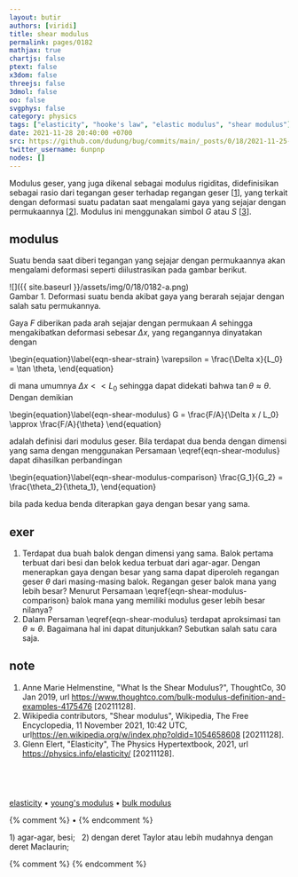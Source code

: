 ```yaml
---
layout: butir
authors: [viridi]
title: shear modulus
permalink: pages/0182
mathjax: true
chartjs: false
ptext: false
x3dom: false
threejs: false
3dmol: false
oo: false
svgphys: false
category: physics
tags: ["elasticity", "hooke's law", "elastic modulus", "shear modulus"]
date: 2021-11-28 20:40:00 +0700
src: https://github.com/dudung/bug/commits/main/_posts/0/18/2021-11-25-shear-modulus.md
twitter_username: 6unpnp
nodes: []
---
```

Modulus geser, yang juga dikenal sebagai modulus rigiditas, didefinisikan sebagai rasio dari tegangan geser terhadap regangan geser [[1](#r01)], yang terkait dengan deformasi suatu padatan saat mengalami gaya yang sejajar dengan permukaannya [[2](#r02)]. Modulus ini menggunakan simbol $G$ atau $S$ [[3](#r03)].


## modulus
Suatu benda saat diberi tegangan yang sejajar dengan permukaannya akan mengalami deformasi seperti diilustrasikan pada gambar berikut.

![]({{ site.baseurl }}/assets/img/0/18/0182-a.png) \
Gambar <a name="fig1">1</a>. Deformasi suatu benda akibat gaya yang berarah sejajar dengan salah satu permukannya.

Gaya $F$ diberikan pada arah sejajar dengan permukaan $A$ sehingga mengakibatkan deformasi sebesar $\Delta x$, yang regangannya dinyatakan dengan

\begin{equation}\label{eqn-shear-strain}
\varepsilon = \frac{\Delta x}{L_0} = \tan \theta,
\end{equation}

di mana umumnya $\Delta x < < L_0$ sehingga dapat didekati bahwa $\tan \theta \approx \theta$. Dengan demikian

\begin{equation}\label{eqn-shear-modulus}
G = \frac{F/A}{\Delta x / L_0} \approx \frac{F/A}{\theta}
\end{equation}

adalah definisi dari modulus geser. Bila terdapat dua benda dengan dimensi yang sama dengan menggunakan Persamaan \eqref{eqn-shear-modulus} dapat dihasilkan perbandingan

\begin{equation}\label{eqn-shear-modulus-comparison}
\frac{G_1}{G_2} = \frac{\theta_2}{\theta_1},
\end{equation}

bila pada kedua benda diterapkan gaya dengan besar yang sama.


## exer
1. Terdapat dua buah balok dengan dimensi yang sama. Balok pertama terbuat dari besi dan belok kedua terbuat dari agar-agar. Dengan menerapkan gaya dengan besar yang sama dapat diperoleh regangan geser $\theta$ dari masing-masing balok. Regangan geser balok mana yang lebih besar? Menurut Persamaan \eqref{eqn-shear-modulus-comparison} balok mana yang memiliki modulus geser lebih besar nilanya?
2. Dalam Persaman \eqref{eqn-shear-modulus} terdapat aproksimasi $\tan \theta \approx \theta$. Bagaimana hal ini dapat ditunjukkan? Sebutkan salah satu cara saja.


## note
1. <a name="r01"></a>Anne Marie Helmenstine, "What Is the Shear Modulus?", ThoughtCo, 30 Jan 2019, url <https://www.thoughtco.com/bulk-modulus-definition-and-examples-4175476> [20211128].
2. <a name="r02"></a>Wikipedia contributors, "Shear modulus", Wikipedia, The Free Encyclopedia, 11 November 2021, 10:42 UTC, url<https://en.wikipedia.org/w/index.php?oldid=1054658608> [20211128].
3. <a name="r03"></a>Glenn Elert, "Elasticity", The Physics Hypertextbook, 2021, url <https://physics.info/elasticity/> [20211128].


## &nbsp;
[elasticity](0180.html) &bull; [young's modulus](0181.html) &bull; [bulk modulus](0183.html)

{% comment %} []() &bull; []() {% endcomment %}


<ans>
1) agar-agar, besi; &nbsp;
2) dengan deret Taylor atau lebih mudahnya dengan deret Maclaurin; &nbsp;
</ans>


{% comment %}
{% endcomment %}
